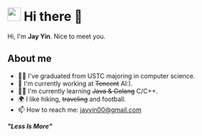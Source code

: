 <!--
**JayInnn/JayInnn** is a ✨ _special_ ✨ repository because its `README.md` (this file) appears on your GitHub profile.

Here are some ideas to get you started:

- 🔭 I’m currently working on ...
- 🌱 I’m currently learning ...
- 👯 I’m looking to collaborate on ...
- 🤔 I’m looking for help with ...
- 💬 Ask me about ...
- 📫 How to reach me: ...
- 😄 Pronouns: ...
- ⚡ Fun fact: ...
-->

<h1><img src="https://emojis.slackmojis.com/emojis/images/1531849430/4246/blob-sunglasses.gif?1531849430" width="30"/> Hi there 👋</h1>

Hi, I'm **Jay Yin**. Nice to meet you.

## About me

-  👨‍🎓 I've graduated from USTC majoring in computer science.
-  💼 I'm currently working at ~~Tencent~~ AI:).
-  👨‍💻 I'm currently learning ~~Java & Golang~~ C/C++.
-  🌍 I like hiking, ~~traveling~~ and football.
-  📫 How to reach me: jayyin00@gmail.com

<!--
## Contributions
![pic01](https://github-readme-stats.vercel.app/api/top-langs?username=JayInnn&show_icons=true&locale=en&layout=compact)
-->
<!-- ![pic02](https://github-readme-stats.vercel.app/api?username=JayInnn&show_icons=true&locale=en) -->

<em><b>"Less Is More"</b></em>
